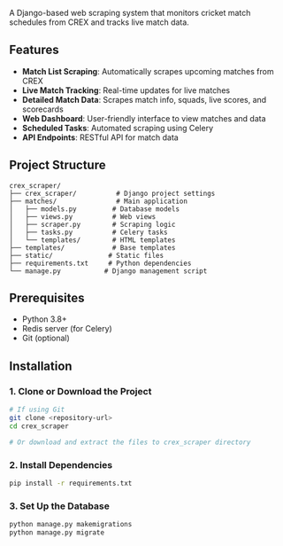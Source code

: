 A Django-based web scraping system that monitors cricket match schedules from CREX and tracks live match data.

## Features

- **Match List Scraping**: Automatically scrapes upcoming matches from CREX
- **Live Match Tracking**: Real-time updates for live matches
- **Detailed Match Data**: Scrapes match info, squads, live scores, and scorecards
- **Web Dashboard**: User-friendly interface to view matches and data
- **Scheduled Tasks**: Automated scraping using Celery
- **API Endpoints**: RESTful API for match data

## Project Structure

```
crex_scraper/
├── crex_scraper/          # Django project settings
├── matches/               # Main application
│   ├── models.py         # Database models
│   ├── views.py          # Web views
│   ├── scraper.py        # Scraping logic
│   ├── tasks.py          # Celery tasks
│   └── templates/        # HTML templates
├── templates/            # Base templates
├── static/              # Static files
├── requirements.txt     # Python dependencies
└── manage.py           # Django management script
```

## Prerequisites

- Python 3.8+
- Redis server (for Celery)
- Git (optional)

## Installation

### 1. Clone or Download the Project

```bash
# If using Git
git clone <repository-url>
cd crex_scraper

# Or download and extract the files to crex_scraper directory
```

### 2. Install Dependencies

```bash
pip install -r requirements.txt
```

### 3. Set Up the Database

```bash
python manage.py makemigrations
python manage.py migrate
```



